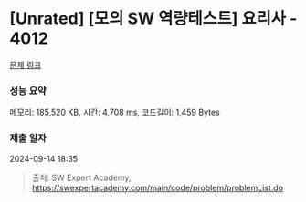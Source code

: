# [Unrated] [모의 SW 역량테스트] 요리사 - 4012 

[문제 링크](https://swexpertacademy.com/main/code/problem/problemDetail.do?contestProbId=AWIeUtVakTMDFAVH) 

### 성능 요약

메모리: 185,520 KB, 시간: 4,708 ms, 코드길이: 1,459 Bytes

### 제출 일자

2024-09-14 18:35



> 출처: SW Expert Academy, https://swexpertacademy.com/main/code/problem/problemList.do